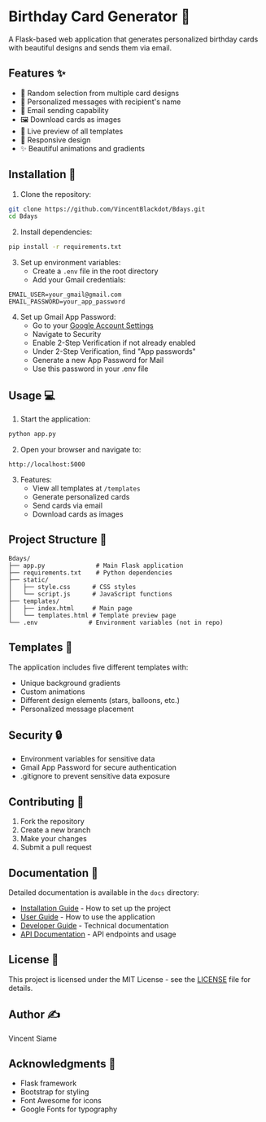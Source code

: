 # Birthday Card Generator 🎉

A Flask-based web application that generates personalized birthday cards with beautiful designs and sends them via email.

## Features ✨

- 🎨 Random selection from multiple card designs
- 📝 Personalized messages with recipient's name
- 📧 Email sending capability
- 🖼️ Download cards as images
- 👀 Live preview of all templates
- 🎯 Responsive design
- ✨ Beautiful animations and gradients

## Installation 🚀

1. Clone the repository:
```bash
git clone https://github.com/VincentBlackdot/Bdays.git
cd Bdays
```

2. Install dependencies:
```bash
pip install -r requirements.txt
```

3. Set up environment variables:
   - Create a `.env` file in the root directory
   - Add your Gmail credentials:
```
EMAIL_USER=your_gmail@gmail.com
EMAIL_PASSWORD=your_app_password
```

4. Set up Gmail App Password:
   - Go to your [Google Account Settings](https://myaccount.google.com/)
   - Navigate to Security
   - Enable 2-Step Verification if not already enabled
   - Under 2-Step Verification, find "App passwords"
   - Generate a new App Password for Mail
   - Use this password in your .env file

## Usage 💻

1. Start the application:
```bash
python app.py
```

2. Open your browser and navigate to:
```
http://localhost:5000
```

3. Features:
   - View all templates at `/templates`
   - Generate personalized cards
   - Send cards via email
   - Download cards as images

## Project Structure 📁

```
Bdays/
├── app.py              # Main Flask application
├── requirements.txt    # Python dependencies
├── static/
│   ├── style.css      # CSS styles
│   └── script.js      # JavaScript functions
├── templates/
│   ├── index.html     # Main page
│   └── templates.html # Template preview page
└── .env              # Environment variables (not in repo)
```

## Templates 🎨

The application includes five different templates with:
- Unique background gradients
- Custom animations
- Different design elements (stars, balloons, etc.)
- Personalized message placement

## Security 🔒

- Environment variables for sensitive data
- Gmail App Password for secure authentication
- .gitignore to prevent sensitive data exposure

## Contributing 🤝

1. Fork the repository
2. Create a new branch
3. Make your changes
4. Submit a pull request

## Documentation 📖

Detailed documentation is available in the `docs` directory:

- [Installation Guide](docs/installation.md) - How to set up the project
- [User Guide](docs/usage.md) - How to use the application
- [Developer Guide](docs/development.md) - Technical documentation
- [API Documentation](docs/api.md) - API endpoints and usage

## License 📄

This project is licensed under the MIT License - see the [LICENSE](LICENSE) file for details.

## Author ✍️

Vincent Siame

## Acknowledgments 🙏

- Flask framework
- Bootstrap for styling
- Font Awesome for icons
- Google Fonts for typography
